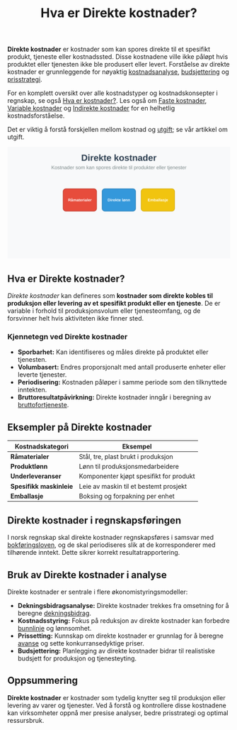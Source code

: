 ﻿---
title: "Hva er Direkte kostnader?"
seoTitle: "Hva er Direkte kostnader?"
meta_description: '**Direkte kostnader** er kostnader som kan spores direkte til et spesifikt produkt, tjeneste eller kostnadssted. Disse kostnadene ville ikke påløpt hvis produ...'
slug: hva-er-direkte-kostnader
type: blog
layout: pages/single
---

**Direkte kostnader** er kostnader som kan spores direkte til et spesifikt produkt, tjeneste eller kostnadssted. Disse kostnadene ville ikke påløpt hvis produktet eller tjenesten ikke ble produsert eller levert. Forståelse av direkte kostnader er grunnleggende for nøyaktig [kostnadsanalyse](/blogs/regnskap/hva-er-dekningsbidrag "Hva er Dekningsbidrag? Beregning og Analyse for Bedre Lønnsomhet"), [budsjettering](/blogs/regnskap/hva-er-budsjettering "Hva er Budsjettering? Komplett Guide til Budsjettplanlegging") og [prisstrategi](/blogs/regnskap/hva-er-avanse "Hva er Avanse? Beregning av Fortjenestemargin i Salg").

For en komplett oversikt over alle kostnadstyper og kostnadskonsepter i regnskap, se også [Hva er kostnader?](/blogs/regnskap/hva-er-kostnader "Hva er Kostnader i Regnskap? Komplett Guide til Kostnadstyper og Regnskapsføring").
Les også om [Faste kostnader](/blogs/regnskap/hva-er-faste-kostnader "Hva er Faste kostnader? Definisjon og Eksempler"), [Variable kostnader](/blogs/regnskap/variable-kostnader "Hva er Variable kostnader? Definisjon, Eksempler og Regnskapsføring") og [Indirekte kostnader](/blogs/regnskap/hva-er-indirekte-kostnader "Hva er Indirekte kostnader? Definisjon, Eksempler og Regnskapsføring") for en helhetlig kostnadsforståelse.

Det er viktig å forstå forskjellen mellom kostnad og [utgift](/blogs/regnskap/utgift "Utgift “ Komplett Guide til Utgifter i Norsk Regnskap"); se vår artikkel om utgift.

![Direkte kostnader](hva-er-direkte-kostnader-image.svg)

## Hva er Direkte kostnader?

_Direkte kostnader_ kan defineres som **kostnader som direkte kobles til produksjon eller levering av et spesifikt produkt eller en tjeneste**. De er variable i forhold til produksjonsvolum eller tjenesteomfang, og de forsvinner helt hvis aktiviteten ikke finner sted.

### Kjennetegn ved Direkte kostnader

* **Sporbarhet:** Kan identifiseres og måles direkte på produktet eller tjenesten.
* **Volumbasert:** Endres proporsjonalt med antall produserte enheter eller leverte tjenester.
* **Periodisering:** Kostnaden påløper i samme periode som den tilknyttede inntekten.
* **Bruttoresultatpåvirkning:** Direkte kostnader inngår i beregning av [bruttofortjeneste](/blogs/regnskap/hva-er-bruttofortjeneste "Hva er Bruttofortjeneste? Beregning og Analyse av Lønnsomhet").

## Eksempler på Direkte kostnader

| Kostnadskategori        | Eksempel                                 |
|-------------------------|------------------------------------------|
| **Råmaterialer**        | Stål, tre, plast brukt i produksjon      |
| **Produktlønn**         | Lønn til produksjonsmedarbeidere         |
| **Underleveranser**     | Komponenter kjøpt spesifikt for produkt  |
| **Spesifikk maskinleie**| Leie av maskin til et bestemt prosjekt   |
| **Emballasje**          | Boksing og forpakning per enhet          |

## Direkte kostnader i regnskapsføringen

I norsk regnskap skal direkte kostnader regnskapsføres i samsvar med [bokføringsloven](/blogs/regnskap/hva-er-bokforingsloven "Hva er Bokføringsloven? Krav og Plikter"), og de skal periodiseres slik at de korresponderer med tilhørende inntekt. Dette sikrer korrekt resultatrapportering.

## Bruk av Direkte kostnader i analyse

Direkte kostnader er sentrale i flere økonomistyringsmodeller:

* **Dekningsbidragsanalyse:** Direkte kostnader trekkes fra omsetning for å beregne [dekningsbidrag](/blogs/regnskap/hva-er-dekningsbidrag "Hva er Dekningsbidrag? Beregning og Analyse for Bedre Lønnsomhet").
* **Kostnadsstyring:** Fokus på reduksjon av direkte kostnader kan forbedre [bunnlinje](/blogs/regnskap/bunnlinje "Hva er Bunnlinje? Effektivisering av Resultatmåling") og lønnsomhet.
* **Prissetting:** Kunnskap om direkte kostnader er grunnlag for å beregne [avanse](/blogs/regnskap/hva-er-avanse "Hva er Avanse? Beregning av Fortjenestemargin i Salg") og sette konkurransedyktige priser.
* **Budsjettering:** Planlegging av direkte kostnader bidrar til realistiske budsjett for produksjon og tjenesteyting.

## Oppsummering

**Direkte kostnader** er kostnader som tydelig knytter seg til produksjon eller levering av varer og tjenester. Ved å forstå og kontrollere disse kostnadene kan virksomheter oppnå mer presise analyser, bedre prisstrategi og optimal ressursbruk.











